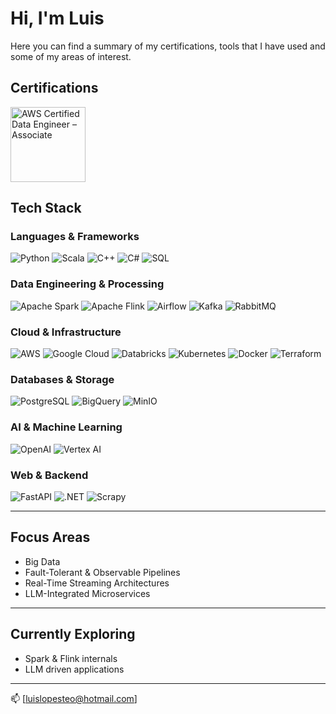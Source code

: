 # Hi, I'm Luis 

Here you can find a summary of my certifications, tools that I have used and some of my areas of interest.

## Certifications

<img src="https://images.credly.com/size/340x340/images/e5c85d7f-4e50-431e-b5af-fa9d9b0596e7/image.png" alt="AWS Certified Data Engineer – Associate" width="120"/>

## Tech Stack

### Languages & Frameworks

![Python](https://img.shields.io/badge/-Python-3776AB?style=flat-square&logo=python&logoColor=white)
![Scala](https://img.shields.io/badge/-Scala-DC322F?style=flat-square&logo=scala&logoColor=white)
![C++](https://img.shields.io/badge/-C++-00599C?style=flat-square&logo=c%2B%2B&logoColor=white)
![C#](https://img.shields.io/badge/-C%23-239120?style=flat-square&logo=c-sharp&logoColor=white)
![SQL](https://img.shields.io/badge/-SQL-4479A1?style=flat-square&logo=postgresql&logoColor=white)

### Data Engineering & Processing

![Apache Spark](https://img.shields.io/badge/-Apache%20Spark-E25A1C?style=flat-square&logo=apachespark&logoColor=white)
![Apache Flink](https://img.shields.io/badge/-Apache%20Flink-E6526F?style=flat-square&logo=apacheflink&logoColor=white)
![Airflow](https://img.shields.io/badge/-Apache%20Airflow-017CEE?style=flat-square&logo=apacheairflow&logoColor=white)
![Kafka](https://img.shields.io/badge/-Apache%20Kafka-231F20?style=flat-square&logo=apachekafka&logoColor=white)
![RabbitMQ](https://img.shields.io/badge/-RabbitMQ-FF6600?style=flat-square&logo=rabbitmq&logoColor=white)

### Cloud & Infrastructure

![AWS](https://img.shields.io/badge/-AWS-232F3E?style=flat-square&logo=amazonaws&logoColor=white)
![Google Cloud](https://img.shields.io/badge/-Google%20Cloud-4285F4?style=flat-square&logo=googlecloud&logoColor=white)
![Databricks](https://img.shields.io/badge/-Databricks-E8793E?style=flat-square&logo=databricks&logoColor=white)
![Kubernetes](https://img.shields.io/badge/-Kubernetes-326CE5?style=flat-square&logo=kubernetes&logoColor=white)
![Docker](https://img.shields.io/badge/-Docker-2496ED?style=flat-square&logo=docker&logoColor=white)
![Terraform](https://img.shields.io/badge/-Terraform-623CE4?style=flat-square&logo=terraform&logoColor=white)

### Databases & Storage

![PostgreSQL](https://img.shields.io/badge/-PostgreSQL-336791?style=flat-square&logo=postgresql&logoColor=white)
![BigQuery](https://img.shields.io/badge/-BigQuery-4285F4?style=flat-square&logo=googlebigquery&logoColor=white)
![MinIO](https://img.shields.io/badge/-MinIO-CF2A2A?style=flat-square&logo=minio&logoColor=white)

### AI & Machine Learning

![OpenAI](https://img.shields.io/badge/-OpenAI-412991?style=flat-square&logo=openai&logoColor=white)
![Vertex AI](https://img.shields.io/badge/-Vertex%20AI-4285F4?style=flat-square&logo=googlecloud&logoColor=white)

### Web & Backend

![FastAPI](https://img.shields.io/badge/-FastAPI-009688?style=flat-square&logo=fastapi&logoColor=white)
![.NET](https://img.shields.io/badge/-.NET-512BD4?style=flat-square&logo=dotnet&logoColor=white)
![Scrapy](https://img.shields.io/badge/-Scrapy-FF6347?style=flat-square&logo=scrapy&logoColor=white)

---

## Focus Areas

- Big Data
- Fault-Tolerant & Observable Pipelines
- Real-Time Streaming Architectures
- LLM-Integrated Microservices

---

## Currently Exploring

- Spark & Flink internals
- LLM driven applications

---

📫 [luislopesteo@hotmail.com]

